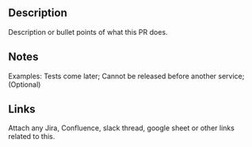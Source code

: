 ## Description
Description or bullet points of what this PR does.

## Notes
Examples: Tests come later; Cannot be released before another service; (Optional)

## Links
Attach any Jira, Confluence, slack thread, google sheet or other links related to this.
